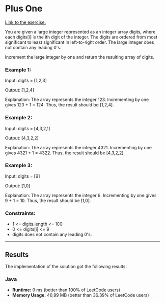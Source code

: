 # Plus One

[Link to the exercise.](https://leetcode.com/problems/plus-one/description/)

You are given a large integer represented as an integer array digits, 
where each digits[i] is the ith digit of the integer. The digits are 
ordered from most significant to least significant in left-to-right 
order. The large integer does not contain any leading 0's.

Increment the large integer by one and return the resulting array of digits.

### Example 1:

Input: digits = [1,2,3]

Output: [1,2,4]

Explanation: The array represents the integer 123.
Incrementing by one gives 123 + 1 = 124.
Thus, the result should be [1,2,4].

### Example 2:

Input: digits = [4,3,2,1]

Output: [4,3,2,2]

Explanation: The array represents the integer 4321.
Incrementing by one gives 4321 + 1 = 4322.
Thus, the result should be [4,3,2,2].

### Example 3:

Input: digits = [9]

Output: [1,0]

Explanation: The array represents the integer 9.
Incrementing by one gives 9 + 1 = 10.
Thus, the result should be [1,0].


### Constraints:

- 1 <= digits.length <= 100
- 0 <= digits[i] <= 9
- digits does not contain any leading 0's.

***

## Results

The implementation of the solution got the following results:

### Java

- **Runtime:** 0 ms (better than 100% of LeetCode users)
- **Memory Usage:** 40,99 MB (better than 36.39% of LeetCode users)